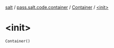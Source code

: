 [salt](../../index.md) / [pass.salt.code.container](../index.md) / [Container](index.md) / [&lt;init&gt;](./-init-.md)

# &lt;init&gt;

`Container()`